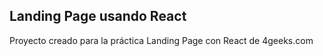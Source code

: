 Landing Page usando React
-------------------------
Proyecto creado para la práctica Landing Page con React de 4geeks.com
